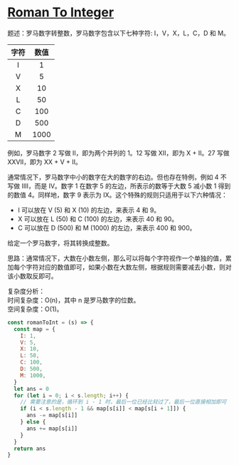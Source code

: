 # [Roman To Integer](https://leetcode.cn/problems/roman-to-integer/)

题述：罗马数字转整数，罗马数字包含以下七种字符: I，V，X，L，C，D 和 M。

| 字符 | 数值 |
| :--: | :--: |
|  I   |  1   |
|  V   |  5   |
|  X   |  10  |
|  L   |  50  |
|  C   | 100  |
|  D   | 500  |
|  M   | 1000 |

例如，罗马数字 2 写做 II，即为两个并列的 1。12 写做 XII，即为 X + II。27 写做 XXVII，即为 XX + V + II。

通常情况下，罗马数字中小的数字在大的数字的右边。但也存在特例，例如 4 不写做 IIII，而是 IV。数字 1 在数字 5 的左边，所表示的数等于大数 5 减小数 1 得到的数值 4。同样地，数字 9 表示为 IX。这个特殊的规则只适用于以下六种情况：

- I 可以放在 V (5) 和 X (10) 的左边，来表示 4 和 9。
- X 可以放在 L (50) 和 C (100) 的左边，来表示 40 和 90。
- C 可以放在 D (500) 和 M (1000) 的左边，来表示 400 和 900。

给定一个罗马数字，将其转换成整数。

思路：通常情况下，大数在小数左侧，那么可以将每个字符视作一个单独的值，累加每个字符对应的数值即可，如果小数在大数左侧，根据规则需要减去小数，则对该小数取反即可。

复杂度分析：  
时间复杂度：O(n)，其中 n 是罗马数字的位数。  
空间复杂度：O(1)。

```javascript
const romanToInt = (s) => {
  const map = {
    I: 1,
    V: 5,
    X: 10,
    L: 50,
    C: 100,
    D: 500,
    M: 1000,
  }
  let ans = 0
  for (let i = 0; i < s.length; i++) {
    // 需要注意的是，循环到 i - 1 时，最后一位已经比较过了，最后一位直接相加即可
    if (i < s.length - 1 && map[s[i]] < map[s[i + 1]]) {
      ans -= map[s[i]]
    } else {
      ans += map[s[i]]
    }
  }
  return ans
}
```
